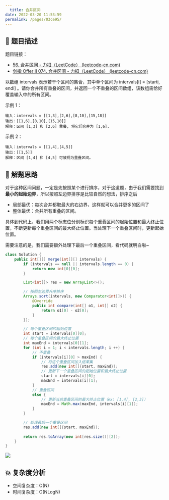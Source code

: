 ```yaml
---
  title: 合并区间
date: 2022-03-20 11:53:59
permalink: /pages/03ce95/
---
```


## 📃 题目描述

题目链接：

- [56. 合并区间 - 力扣（LeetCode） (leetcode-cn.com)](https://leetcode-cn.com/problems/merge-intervals/)
- [剑指 Offer II 074. 合并区间 - 力扣（LeetCode） (leetcode-cn.com)](https://leetcode-cn.com/problems/SsGoHC/)

以数组 intervals 表示若干个区间的集合，其中单个区间为 intervals[i] = [starti, endi] 。请你合并所有重叠的区间，并返回一个不重叠的区间数组，该数组需恰好覆盖输入中的所有区间。

示例 1：

```
输入：intervals = [[1,3],[2,6],[8,10],[15,18]]
输出：[[1,6],[8,10],[15,18]]
解释：区间 [1,3] 和 [2,6] 重叠, 将它们合并为 [1,6].
```

示例 2：

```
输入：intervals = [[1,4],[4,5]]
输出：[[1,5]]
解释：区间 [1,4] 和 [4,5] 可被视为重叠区间。
```

## 🔔 解题思路

对于这种区间问题，一定是先按照某个进行排序，对于这道题，由于我们需要找到**最小的起始边界**，所以按照左边界排序是比较自然的想法，排序之后

- 局部最优：每次合并都取最大的右边界，这样就可以合并更多的区间了
- 整体最优：合并所有重叠的区间。

具体到代码上，我们用两个标志位分别标识每个重叠区间的起始位置和最大终止位置，不断更新每个重叠区间的最大终止位置。当处理下一个重叠区间时，更新起始位置。

需要注意的是，我们需要额外处理下最后一个重叠区间，看代码就明白啦~


```java
class Solution {
    public int[][] merge(int[][] intervals) {
        if (intervals == null || intervals.length == 0) {
            return new int[0][0];
        }

        List<int[]> res = new ArrayList<>();

        // 按照左边界升序排序
        Arrays.sort(intervals, new Comparator<int[]>() {
            @Override
            public int compare(int[] o1, int[] o2) {
                return o1[0] - o2[0];
            }
        });

        // 每个重叠区间的起始位置
        int start = intervals[0][0];
        // 每个重叠区间的最大终止位置
        int maxEnd = intervals[0][1];
        for (int i = 1; i < intervals.length; i ++) {
            // 不重叠
            if (intervals[i][0] > maxEnd) {
                // 将这个重叠区间加入结果集
                res.add(new int[]{start, maxEnd});
                // 更新下一个重叠区间的起始位置和最大终止位置
                start = intervals[i][0];
                maxEnd = intervals[i][1];
            }
            // 重叠区间
            else {
                // 更新当前重叠区间的最大终止位置（ex: [1,4], [2,3]）
                maxEnd = Math.max(maxEnd, intervals[i][1]);
            }
        }

        // 处理最后一个重叠区间
        res.add(new int[]{start, maxEnd});
        
        return res.toArray(new int[res.size()][2]);
    }
}
```

![](https://cs-wiki.oss-cn-shanghai.aliyuncs.com/img/20220118112943.png)

## 💥 复杂度分析

- 空间复杂度：O(N)
- 时间复杂度：O(NLogN)

